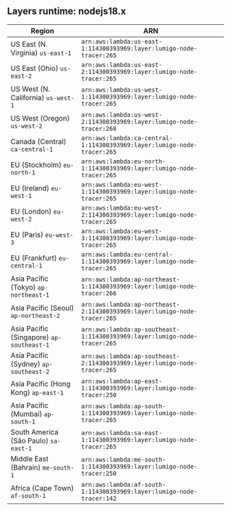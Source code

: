 Layers runtime: nodejs18.x
----
| Region | ARN |
| --- | --- |
|US East (N. Virginia)  `us-east-1`|`arn:aws:lambda:us-east-1:114300393969:layer:lumigo-node-tracer:265`|
|US East (Ohio)  `us-east-2`|`arn:aws:lambda:us-east-2:114300393969:layer:lumigo-node-tracer:265`|
|US West (N. California)  `us-west-1`|`arn:aws:lambda:us-west-1:114300393969:layer:lumigo-node-tracer:265`|
|US West (Oregon)  `us-west-2`|`arn:aws:lambda:us-west-2:114300393969:layer:lumigo-node-tracer:268`|
|Canada (Central)  `ca-central-1`|`arn:aws:lambda:ca-central-1:114300393969:layer:lumigo-node-tracer:265`|
|EU (Stockholm)  `eu-north-1`|`arn:aws:lambda:eu-north-1:114300393969:layer:lumigo-node-tracer:265`|
|EU (Ireland)  `eu-west-1`|`arn:aws:lambda:eu-west-1:114300393969:layer:lumigo-node-tracer:265`|
|EU (London)  `eu-west-2`|`arn:aws:lambda:eu-west-2:114300393969:layer:lumigo-node-tracer:265`|
|EU (Paris)  `eu-west-3`|`arn:aws:lambda:eu-west-3:114300393969:layer:lumigo-node-tracer:265`|
|EU (Frankfurt)  `eu-central-1`|`arn:aws:lambda:eu-central-1:114300393969:layer:lumigo-node-tracer:265`|
|Asia Pacific (Tokyo)  `ap-northeast-1`|`arn:aws:lambda:ap-northeast-1:114300393969:layer:lumigo-node-tracer:266`|
|Asia Pacific (Seoul)  `ap-northeast-2`|`arn:aws:lambda:ap-northeast-2:114300393969:layer:lumigo-node-tracer:265`|
|Asia Pacific (Singapore)  `ap-southeast-1`|`arn:aws:lambda:ap-southeast-1:114300393969:layer:lumigo-node-tracer:265`|
|Asia Pacific (Sydney)  `ap-southeast-2`|`arn:aws:lambda:ap-southeast-2:114300393969:layer:lumigo-node-tracer:265`|
|Asia Pacific (Hong Kong)  `ap-east-1`|`arn:aws:lambda:ap-east-1:114300393969:layer:lumigo-node-tracer:250`|
|Asia Pacific (Mumbai)  `ap-south-1`|`arn:aws:lambda:ap-south-1:114300393969:layer:lumigo-node-tracer:265`|
|South America (São Paulo)  `sa-east-1`|`arn:aws:lambda:sa-east-1:114300393969:layer:lumigo-node-tracer:265`|
|Middle East (Bahrain)  `me-south-1`|`arn:aws:lambda:me-south-1:114300393969:layer:lumigo-node-tracer:250`|
|Africa (Cape Town)  `af-south-1`|`arn:aws:lambda:af-south-1:114300393969:layer:lumigo-node-tracer:142`|
